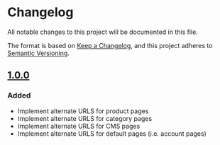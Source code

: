# Changelog
All notable changes to this project will be documented in this file.

The format is based on [Keep a Changelog](https://keepachangelog.com/en/1.0.0/),
and this project adheres to [Semantic Versioning](https://semver.org/spec/v2.0.0.html).

## [1.0.0]
### Added
- Implement alternate URLS for product pages
- Implement alternate URLS for category pages
- Implement alternate URLS for CMS pages
- Implement alternate URLS for default pages (i.e. account pages)

[Unreleased]: https://github.com/elgentos/magento2-alternate-urls/tree/main
[1.0.0]: https://github.com/elgentos/magento2-alternate-urls/releases/tag/v1.0.0
